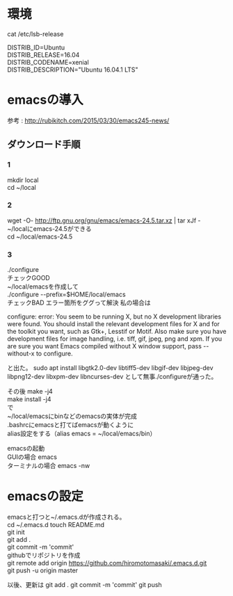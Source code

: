 # 環境
cat /etc/lsb-release  

DISTRIB_ID=Ubuntu  
DISTRIB_RELEASE=16.04  
DISTRIB_CODENAME=xenial  
DISTRIB_DESCRIPTION="Ubuntu 16.04.1 LTS"  

# emacsの導入
参考 : http://rubikitch.com/2015/03/30/emacs245-news/

## ダウンロード手順
### 1
mkdir local  
cd ~/local  
### 2
wget -O- http://ftp.gnu.org/gnu/emacs/emacs-24.5.tar.xz | tar xJf -  
~/localにemacs-24.5ができる  
cd ~/local/emacs-24.5  
### 3
./configure  
チェックGOOD  
~/local/emacsを作成して  
./configure --prefix=$HOME/local/emacs  
チェックBAD
エラー箇所をググって解決
私の場合は

configure: error: You seem to be running X, but no X development libraries
were found. You should install the relevant development files for X
and for the toolkit you want, such as Gtk+, Lesstif or Motif. Also make
sure you have development files for image handling, i.e.
tiff, gif, jpeg, png and xpm.
If you are sure you want Emacs compiled without X window support, pass
 --without-x
to configure.

と出た。
sudo apt install libgtk2.0-dev libtiff5-dev libgif-dev libjpeg-dev libpng12-dev libxpm-dev libncurses-dev
として無事./configureが通った。 

その後
make -j4  
make install -j4  
で  
~/local/emacsにbinなどのemacsの実体が完成  
.bashrcにemacsと打てばemacsが動くように  
alias設定をする（alias emacs = ~/local/emacs/bin）  

emacsの起動  
GUIの場合 emacs  
ターミナルの場合 emacs -nw  

# emacsの設定
emacsと打つと~/.emacs.dが作成される。  
cd ~/.emacs.d
touch README.md  
git init  
git add .  
git commit -m 'commit'  
githubでリポジトリを作成  
git remote add origin https://github.com/hiromotomasaki/.emacs.d.git  
git push -u origin master

以後、更新は
git add .
git commit -m 'commit'
git push
